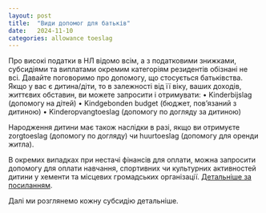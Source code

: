 ```yaml
---
layout: post
title:  "Види допомог для батьків"
date:   2024-11-10
categories: allowance toeslag
---
```

Про високі податки в НЛ відомо всім, а з податковими знижками, субсидіями та виплатами окремим категоріям резидентів обізнані не всі.
Давайте поговоримо про допомогу, що стосується батьківства.
Якщо у вас є дитина/діти, то в залежності від її віку, ваших доходів, життєвих обставин, ви можете запросити і отримувати:
•	Kinderbijslag (допомогу на дітей)
•	Kindgebonden budget (бюджет, пов’язаний з дитиною)
•	Kinderopvangtoeslag (допомогу по догляду за дитиною)

Народження дитини має також наслідки в разі, якщо ви отримуєте zorgtoeslag (допомогу по догляду) чи huurtoeslag (допомогу для оренди житла).

В окремих випадках при нестачі фінансів для оплати, можна запросити допомогу для оплати навчання, спортивних чи культурних активностей дитини у хементи та місцевих громадських організації. [Детальніше за посиланням](https://www.samenvoorallekinderen.nl).

Далі ми розглянемо кожну субсидію детальніше.